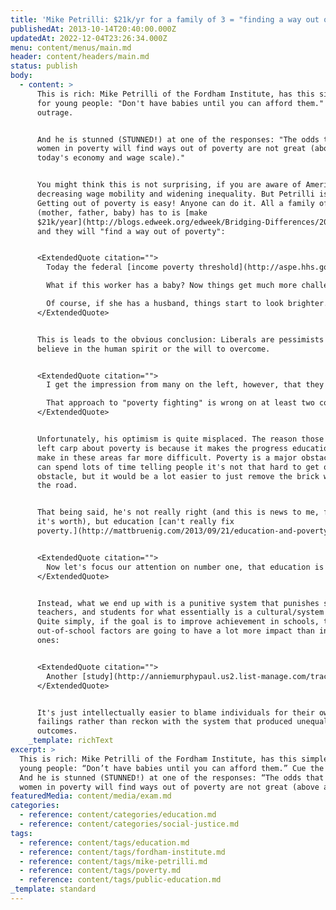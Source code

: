 ```yaml
---
title: 'Mike Petrilli: $21k/yr for a family of 3 = "finding a way out of poverty"'
publishedAt: 2013-10-14T20:40:00.000Z
updatedAt: 2022-12-04T23:26:34.000Z
menu: content/menus/main.md
header: content/headers/main.md
status: publish
body:
  - content: >
      This is rich: Mike Petrilli of the Fordham Institute, has this simple rule
      for young people: "Don't have babies until you can afford them." Cue the
      outrage.


      And he is stunned (STUNNED!) at one of the responses: "The odds that young
      women in poverty will find ways out of poverty are not great (above all in
      today's economy and wage scale)."


      You might think this is not surprising, if you are aware of America's
      decreasing wage mobility and widening inequality. But Petrilli is stunned.
      Getting out of poverty is easy! Anyone can do it. All a family of 3
      (mother, father, baby) has to is [make
      $21k/year](http://blogs.edweek.org/edweek/Bridging-Differences/2013/10/has_the_left_lost_faith_in_upw.html)
      and they will "find a way out of poverty":


      <ExtendedQuote citation="">
        Today the federal [income poverty threshold](http://aspe.hhs.gov/poverty/13poverty.cfm) for a single person is $11,490. If that person works a minimum-wage job for 40 hours a week and for 50 weeks a year, she earns $14,500 per year. Ergo, she's not poor, at least according to the official definition. (To be sure, she's not living the high life either--and is almost surely sharing a home with family or friends to make ends meet.)

        What if this worker has a baby? Now things get much more challenging. The poverty threshold for a family of two is $15,510; a minimum-wage job is no longer enough. Furthermore, working 40 hours a week is tough when you've got a baby to care for. On the other hand, additional government benefits kick in--the earned income tax credit, childcare subsidies, food stamps, possibly housing vouchers--that might keep our worker (and her baby) just a notch above the poverty line.

        Of course, if she has a husband, things start to look brighter. Let's say he works 40 hours a week, and she works 20, both at the federal minimum wage. That gives them an income of $21,750--above the poverty threshold of $19,530 for a family of three--not including the earned-income tax credit, food stamps, and other government benefits.
      </ExtendedQuote>


      This is leads to the obvious conclusion: Liberals are pessimists who don't
      believe in the human spirit or the will to overcome.


      <ExtendedQuote citation="">
        I get the impression from many on the left, however, that they no longer believe in education as the great equalizer or even as a springboard to greater opportunities. They seem to glumly accept that children born into poverty are destined to do poorly in school, and will be lucky to end up in low-skilled jobs as adults...

        That approach to "poverty fighting" is wrong on at least two counts. First, it's deeply pessimistic, taking a permanent underclass as a given while giving up on an immense amount of human potential. Second, it's naïve, both economically and politically. If we raise the minimum wage dramatically, won't employers replace workers with robots or export the jobs to far-away places? And if taxpayers are asked to support perpetual benefits for a permanent underclass, don't we think they will eventually rebel?
      </ExtendedQuote>


      Unfortunately, his optimism is quite misplaced. The reason those on the
      left carp about poverty is because it makes the progress education can
      make in these areas far more difficult. Poverty is a major obstacle; you
      can spend lots of time telling people it's not that hard to get over the
      obstacle, but it would be a lot easier to just remove the brick wall from
      the road.


      That being said, he's not really right (and this is news to me, for what
      it's worth), but education [can't really fix
      poverty.](http://mattbruenig.com/2013/09/21/education-and-poverty-again/):


      <ExtendedQuote citation="">
        Now let's focus our attention on number one, that education is a way to reduce poverty. In fact, we have dramatically ramped up educational attainment in the US in the last forty years or so and poverty has not taken a dive. As a basic logical matter, being more educated doesn't make you less poor. Having more money makes you less poor. So education, even if you think it is necessary, is not sufficient to end poverty. You need distributive institutions that actually generate a specific distributive result, and education is certainly not sufficient for ensuring that happens. A more educated populace will probably be more productive, but that too -- as we have seen for the last four decades -- is not sufficient for ensuring the gains of such productivity increases flow to the non-rich. Education is good, but sufficient for solving poverty it is not.
      </ExtendedQuote>


      Instead, what we end up with is a punitive system that punishes schools,
      teachers, and students for what essentially is a cultural/system problem.
      Quite simply, if the goal is to improve achievement in schools, the
      out-of-school factors are going to have a lot more impact than in-school
      ones:


      <ExtendedQuote citation="">
        Another [study](http://anniemurphypaul.us2.list-manage.com/track/click?u=bc04df008d4705e4e77c2eb35\&id=96fa4e4e79\&e=c73b114bbb), published in the Review of Economics and Statistics, reports that the effort put forth by parents (reading stories aloud, meeting with teachers) has a bigger impact on their children's educational achievement than the effort expended by either teachers or the students themselves. And a third [study](http://anniemurphypaul.us2.list-manage1.com/track/click?u=bc04df008d4705e4e77c2eb35\&id=55546b7b0f\&e=c73b114bbb) concludes that schools would have to increase their spending by more than $1,000 per pupil in order to achieve the same results that are gained with parental involvement (not likely in this stretched economic era).
      </ExtendedQuote>


      It's just intellectually easier to blame individuals for their own
      failings rather than reckon with the system that produced unequal
      outcomes.
    _template: richText
excerpt: >
  This is rich: Mike Petrilli of the Fordham Institute, has this simple rule for
  young people: “Don’t have babies until you can afford them.” Cue the outrage.
  And he is stunned (STUNNED!) at one of the responses: “The odds that young
  women in poverty will find ways out of poverty are not great (above all \[…]
featuredMedia: content/media/exam.md
categories:
  - reference: content/categories/education.md
  - reference: content/categories/social-justice.md
tags:
  - reference: content/tags/education.md
  - reference: content/tags/fordham-institute.md
  - reference: content/tags/mike-petrilli.md
  - reference: content/tags/poverty.md
  - reference: content/tags/public-education.md
_template: standard
---
```



